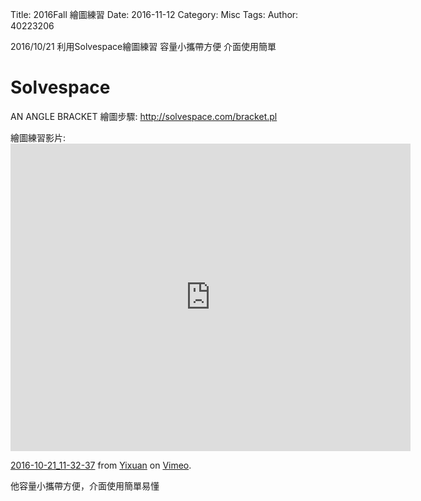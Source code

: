 Title: 2016Fall 繪圖練習
Date: 2016-11-12
Category: Misc
Tags: 
Author: 40223206

2016/10/21 
利用Solvespace繪圖練習
容量小攜帶方便
介面使用簡單
<!-- PELICAN_END_SUMMARY -->

# Solvespace

AN ANGLE BRACKET
繪圖步驟: http://solvespace.com/bracket.pl

繪圖練習影片:<iframe src="https://player.vimeo.com/video/188245352" width="640" height="492" frameborder="0" webkitallowfullscreen mozallowfullscreen allowfullscreen></iframe>
<p><a href="https://vimeo.com/188245352">2016-10-21_11-32-37</a> from <a href="https://vimeo.com/user41092742">Yixuan</a> on <a href="https://vimeo.com">Vimeo</a>.</p>

他容量小攜帶方便，介面使用簡單易懂
</pre>
